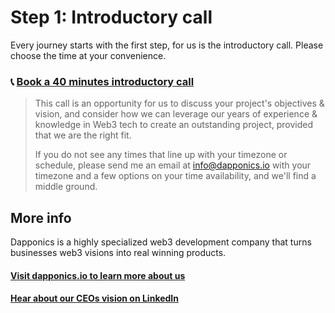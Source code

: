 # Step 1: Introductory call
Every journey starts with the first step, for us is the introductory call. Please choose the time at your convenience.

### 📞 [Book a 40 minutes introductory call](https://calendly.com/dapponics/introductory-call)


> This call is an opportunity for us to discuss your project's objectives & vision, and consider how we can leverage our years of experience & knowledge in Web3 tech to create an outstanding project, provided that we are the right fit.
> 
> If you do not see any times that line up with your timezone or schedule, please send me an email at info@dapponics.io with your timezone and a few options on your time availability, and we'll find a middle ground.


## More info
Dapponics is a highly specialized web3 development company that turns businesses web3 visions into real winning products.
#### [Visit dapponics.io to learn more about us](https://dapponics.io/)

#### [Hear about our CEOs vision on LinkedIn](https://www.linkedin.com/in/d-carranza/)
